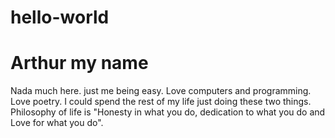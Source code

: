 # hello-world
# Arthur my name
Nada much here. just me being easy. Love computers and programming. Love poetry. I could spend the rest of my life just doing these two things. Philosophy of life is "Honesty in what you do, dedication to what you do and Love for what you do". 
